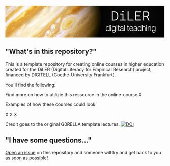 ![logo](lecture/static/logo.png)


## "What's in this repository?"

This is a template repository for creating online courses in higher education created for the DiLER (Digital Literacy for Empirical Research) project, financed by DIGITELL (Goethe-University Frankfurt).



You'll find the following:

Find more on how to utilizie this ressource in the online-course X

Examples of how these courses could look:

X
X
X


Credit goes to the original G0RELLA template lectures.
[![DOI](https://zenodo.org/badge/DOI/10.5281/zenodo.4279400.svg)](https://doi.org/10.5281/zenodo.4279400)


## "I have some questions..."

[Open an issue]() on this repository and someone will try and get back to you as soon as possible!
